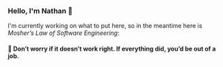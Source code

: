 ### Hello, I'm Nathan 👋

I'm currently working on what to put here, so in the meantime here is _Mosher’s Law of Software Engineering_:

#### :speech_balloon: Don’t worry if it doesn’t work right. If everything did, you’d be out of a job.
